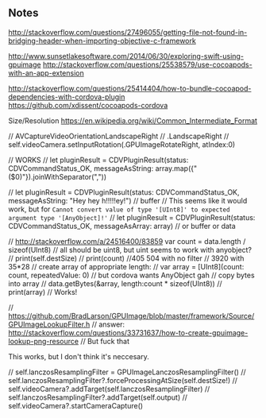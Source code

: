 ## Notes

http://stackoverflow.com/questions/27496055/getting-file-not-found-in-bridging-header-when-importing-objective-c-framework


http://www.sunsetlakesoftware.com/2014/06/30/exploring-swift-using-gpuimage
http://stackoverflow.com/questions/25538579/use-cocoapods-with-an-app-extension



http://stackoverflow.com/questions/25414404/how-to-bundle-cocoapod-dependencies-with-cordova-plugin
https://github.com/xdissent/cocoapods-cordova

Size/Resolution 
https://en.wikipedia.org/wiki/Common_Intermediate_Format

// AVCaptureVideoOrientationLandscapeRight
// .LandscapeRight
// self.videoCamera.setInputRotation(.GPUImageRotateRight, atIndex:0)

// WORKS
// let pluginResult = CDVPluginResult(status: CDVCommandStatus_OK, messageAsString: array.map({"\($0)"}).joinWithSeparator(","))

// let pluginResult = CDVPluginResult(status: CDVCommandStatus_OK, messageAsString: "Hey hey h!!!!!ey!") // buffer
// This seems like it would work, but for `Cannot convert value of type '[UInt8]' to expected argument type '[AnyObject]!'`
// let pluginResult = CDVPluginResult(status: CDVCommandStatus_OK, messageAsArray: array) // or buffer or data



// http://stackoverflow.com/a/24516400/83859
var count = data.length / sizeof(UInt8) // all should be uint8, but uint seems to work with anyobject? 
// print(self.destSize)
// print(count)
//405 504 with no filter
// 3920 with 35*28
// create array of appropriate length:
// var array = [UInt8](count: count, repeatedValue: 0) // but cordova wants AnyObject gah
// copy bytes into array
// data.getBytes(&array, length:count * sizeof(UInt8))
// print(array)
// Works!


//        https://github.com/BradLarson/GPUImage/blob/master/framework/Source/GPUImageLookupFilter.h
//        answer: http://stackoverflow.com/questions/33731637/how-to-create-gpuimage-lookup-png-resource
// But fuck that


This works, but I don't think it's neccesary. 

// self.lanczosResamplingFilter = GPUImageLanczosResamplingFilter()
// self.lanczosResamplingFilter?.forceProcessingAtSize(self.destSize!)
// self.videoCamera?.addTarget(self.lanczosResamplingFilter)
// self.lanczosResamplingFilter?.addTarget(self.output)
// self.videoCamera?.startCameraCapture()
